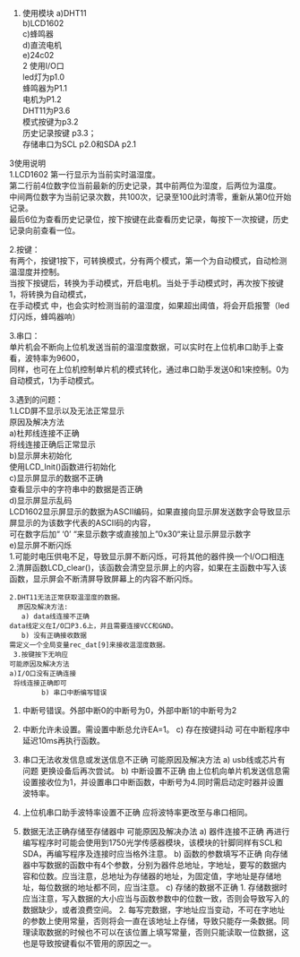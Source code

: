 1. 使用模块
	a)DHT11  
	b)LCD1602   
	c)蜂鸣器  
	d)直流电机  
	e)24c02  
2 使用I/O口  
  led灯为p1.0  
  蜂鸣器为P1.1  
  电机为P1.2  
  DHT11为P3.6  
  模式按键为p3.2  
  历史记录按键 p3.3；  
  存储串口为SCL p2.0和SDA p2.1  

3使用说明  
  1.LCD1602 第一行显示为当前实时温湿度。  
  第二行前4位数字位当前最新的历史记录，其中前两位为湿度，后两位为温度。   
  中间两位数字为当前记录次数，共100次，记录至100此时清零，重新从第0位开始记录。  
  最后6位为查看历史记录位，按下按键在此查看历史记录，每按下一次按键，历史记录向前查看一位。
  
  2.按键：  
  有两个，按键1按下，可转换模式，分有两个模式，第一个为自动模式，自动检测温湿度并控制。  
  当按下按键后，转换为手动模式，开启电机。当处于手动模式时，再次按下按键1，将转换为自动模式，  
  在手动模式 中，也会实时检测当前的温湿度，如果超出阈值，将会开启报警（led灯闪烁，蜂鸣器响）  

 3.串口：  
  单片机会不断向上位机发送当前的温湿度数据，可以实时在上位机串口助手上查看，波特率为9600，  
  同样，也可在上位机控制单片机的模式转化，通过串口助手发送0和1来控制。0为自动模式，1为手动模式。	  
	

 3.遇到的问题：  
  1.LCD屏不显示以及无法正常显示  
    原因及解决方法  
   a)杜邦线连接不正确  
     将线连接正确后正常显示  
   b)显示屏未初始化  
     使用LCD_Init()函数进行初始化  
   c)显示屏显示的数据不正确   
     查看显示中的字符串中的数据是否正确  
   d)显示屏显示乱码  
     LCD1602显示屏显示的数据为ASCII编码，如果直接向显示屏发送数字会导致显示屏显示的为该数字代表的ASCII码的内容，   
     可在数字后加“ ‘0’ “来显示数字或直接加上”0x30“来让显示屏显示数字  
   e)显示屏不断闪烁  
     1.可能时电压供电不足，导致显示屏不断闪烁，可将其他的器件换一个I/O口相连  
     2.清屏函数LCD_clear()，该函数会清空显示屏上的内容，如果在主函数中写入该函数，显示屏会不断清屏导致屏幕上的内容不断闪烁。  

    2.DHT11无法正常获取温湿度的数据。  
      原因及解决方法:  
       a) data线连接不正确  
	data线定义在I/O口P3.6上，并且需要连接VCC和GND。  
       b) 没有正确接收数据  
	需定义一个全局变量rec_dat[9]来接收温湿度数据。  
     3.按键按下无响应  
	可能原因及解决方法  
	a)I/O口没有正确连接
	 将线连接正确即可
			b) 串口中断编写错误
1.	中断号错误。外部中断0的中断号为0，外部中断1的中断号为2
2.	中断允许未设置。需设置中断总允许EA=1。
c) 存在按键抖动
可在中断程序中延迟10ms再执行函数。

4.	串口无法收发信息或发送信息不正确
		可能原因及解决方法
a)	usb线或芯片有问题
				更换设备后再次尝试。
b)	中断设置不正确
由上位机向单片机发送信息需设置接收位为1，并设置串口中断函数，中断号为4.同时需启动定时器并设置波特率。
1.	上位机串口助手波特率设置不正确
应将波特率更改至与串口相同。

5.	数据无法正确存储至存储器中
	可能原因及解决办法
	a)	器件连接不正确
		再进行编写程序时可能会使用到1750光学传感器模块，该模块的针脚同样有SCL和SDA，再编写程序及连接时应当格外注意。
	b)	函数的参数填写不正确
		向存储器中写数据的函数中有4个参数，分别为器件总地址，字地址，要写的数据内容和位数。应当注意，总地址为存储器的地址，为固定值，字地址是存储地址，每位数据的地址都不同，应当注意。
	c)	存储的数据不正确
		1. 存储数据时应当注意，写入数据的大小应当与函数参数中的位数一致，否则会导致写入的数据缺少，或者浪费空间。
	2. 每写完数据，字地址应当变动，不可在字地址的参数上使用常量，否则将会一直在该地址上存储，导致只能存一条数据。同理读取数据的时候也不可以在该位置上填写常量，否则只能读取一位数据，这也是导致按键看似不管用的原因之一。

    
